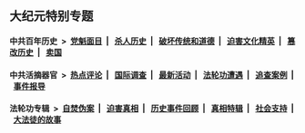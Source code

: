 ## 大纪元特别专题

#### 中共百年历史 &nbsp;>&nbsp; [党魁面目](indexes/nf1176107/README.md?03270430) &nbsp;| &nbsp; [杀人历史](indexes/nf1176106/README.md?03270430) &nbsp;| &nbsp; [破坏传统和道德](indexes/nf1176106/README.md?03270430) &nbsp;| &nbsp; [迫害文化精英](indexes/nf1176111/README.md?03270430) &nbsp;| &nbsp; [篡改历史](indexes/nf1176115/README.md?03270430) &nbsp;| &nbsp; [卖国](indexes/nf1176117/README.md?03270430) 

#### 中共活摘器官 &nbsp;>&nbsp; [热点评论](indexes/nf5879/README.md?03270430) &nbsp;| &nbsp; [国际调查](indexes/nf5947/README.md?03270430) &nbsp;| &nbsp; [最新活动](indexes/nf5883/README.md?03270430) &nbsp;| &nbsp; [法轮功遭遇](indexes/nf5881/README.md?03270430) &nbsp;| &nbsp; [追查案例](indexes/nf5880/README.md?03270430) &nbsp;| &nbsp; [事件报导](indexes/nf5877/README.md?03270430) 

#### 法轮功专辑 &nbsp;>&nbsp; [自焚伪案](indexes/nf5562/README.md?03270430) &nbsp;| &nbsp; [迫害真相](indexes/nf4379/README.md?03270430) &nbsp;| &nbsp; [历史事件回顾](indexes/nf5793/README.md?03270430) &nbsp;| &nbsp; [真相特辑](indexes/nf4389/README.md?03270430) &nbsp;| &nbsp; [社会支持](indexes/nf4386/README.md?03270430) &nbsp;| &nbsp; [大法徒的故事](indexes/nf1147481/README.md?03270430) 
